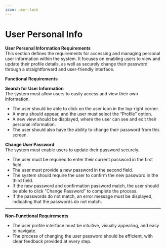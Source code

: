 ```yaml
---
icon: user-lock
---
```


# User Personal Info

**User Personal Information Requirements**\
This section defines the requirements for accessing and managing personal user information within the system. It focuses on enabling users to view and update their profile details, as well as securely change their password through a straightforward and user-friendly interface.

**Functional Requirements**

**Search for User Information**\
The system must allow users to easily access and view their own information.

* The user should be able to click on the user icon in the top-right corner.
* A menu should appear, and the user must select the “Profile” option.
* A new view should be displayed, where the user can see and edit their personal information.
* The user should also have the ability to change their password from this screen.

**Change User Password**\
The system must enable users to update their password securely.

* The user must be required to enter their current password in the first field.
* The user must provide a new password in the second field.
* The system should require the user to confirm the new password in the third field.
* If the new password and confirmation password match, the user should be able to click "Change Password" to complete the process.
* If the passwords do not match, an error message must be displayed, indicating that the passwords do not match.

***

**Non-Functional Requirements**

* The user profile interface must be intuitive, visually appealing, and easy to navigate.
* The process of changing the user password should be efficient, with clear feedback provided at every step.
